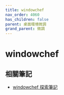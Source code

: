 ```yaml
---
title: windowchef
nav_order: 4060
has_children: false
parent: 桌面環境微調
grand_parent: 微調
---
```



# windowchef


## 相關筆記

* [windowchef 探索筆記](https://samwhelp.github.io/note-about-windowchef/)

